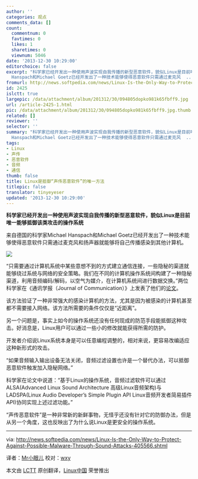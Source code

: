 ```yaml
---
author: ''
categories: 观点
comments_data: []
count:
  commentnum: 0
  favtimes: 0
  likes: 1
  sharetimes: 0
  viewnum: 5046
date: '2013-12-30 10:29:00'
editorchoice: false
excerpt: "科学家已经开发出一种使用声波实现自我传播的新型恶意软件，貌似Linux是目前唯一能够抵御该类攻击的操作系统\r\n来自德国的科学家Michael
  Hanspach和Michael Goetz已经开发出了一种技术能够使得恶意软件只需通过麦克风  ..."
fromurl: http://news.softpedia.com/news/Linux-Is-the-Only-Way-to-Protect-Against-Possible-Malware-Through-Sound-Attacks-405566.shtml
id: 2425
islctt: true
largepic: /data/attachment/album/201312/30/094805dopko981k65fbff9.jpg
url: /article-2425-1.html
pic: /data/attachment/album/201312/30/094805dopko981k65fbff9.jpg.thumb.jpg
related: []
reviewer: ''
selector: ''
summary: "科学家已经开发出一种使用声波实现自我传播的新型恶意软件，貌似Linux是目前唯一能够抵御该类攻击的操作系统\r\n来自德国的科学家Michael
  Hanspach和Michael Goetz已经开发出了一种技术能够使得恶意软件只需通过麦克风  ..."
tags:
- Linux
- 声传
- 恶意软件
- 音频
- 通信
thumb: false
title: Linux是抵御“声传恶意软件”的唯一方法
titlepic: false
translator: tinyeyeser
updated: '2013-12-30 10:29:00'
---
```


**科学家已经开发出一种使用声波实现自我传播的新型恶意软件，貌似Linux是目前唯一能够抵御该类攻击的操作系统**


来自德国的科学家Michael Hanspach和Michael Goetz已经开发出了一种技术能够使得恶意软件只需通过麦克风和扬声器就能够将自己传播感染到其他计算机。


![](/data/attachment/album/201312/30/094805dopko981k65fbff9.jpg)


“只需要通过计算机系统中某些意想不到的方式建立通信连接，一些隐秘的渠道就能够绕过系统与网络的安全策略。我们在不同的计算机操作系统间构建了一种隐秘渠道，利用音频编码/解码，以空气为媒介，在计算机系统间进行数据交换。”两位科学家在《通讯学报（Journal of Communication）》上发表了他们的[论文](http://www.jocm.us/index.php?m=content&c=index&a=show&catid=124&id=600)。


该方法验证了一种非常强大的感染计算机的方法，尤其是因为被感染的计算机甚至都不需要接入网络。该方法所需要的条件仅仅是“近距离”。


另一个问题是，事实上如今的操作系统还没有任何现成的防范手段能抵御这种攻击。好消息是，Linux用户可以通过一些小的修改就能获得所需的防护。


开发者介绍说Linux系统本身是可以任意编程调整的，相对来说，更容易改编适应这种新形式的攻击。


“如果音频输入输出设备无法关闭，音频过滤设置也许是一个替代办法，可以抵御恶意软件触发加入隐秘网络。”


科学家在论文中说道：“基于Linux的操作系统，音频过滤软件可以通过ALSA(Advanced Linux Sound Architecture 高级Linux音频架构)与LADSPA(Linux Audio Developer’s Simple Plugin API Linux音频开发者简易插件API)协同实现上述过滤功能。”


“声传恶意软件”是一种非常新的新鲜事物，无怪乎还没有针对它的防御办法，但是从另一个角度，这也反映出了为什么说Linux是更安全的操作系统。




---


via: <http://news.softpedia.com/news/Linux-Is-the-Only-Way-to-Protect-Against-Possible-Malware-Through-Sound-Attacks-405566.shtml>


译者：[Mr小眼儿](https://blog.csdn.net/tinyeyeser) 校对：[wxy](https://github.com/wxy)


本文由 [LCTT](https://github.com/LCTT/TranslateProject) 原创翻译，[Linux中国](http://linux.cn/) 荣誉推出